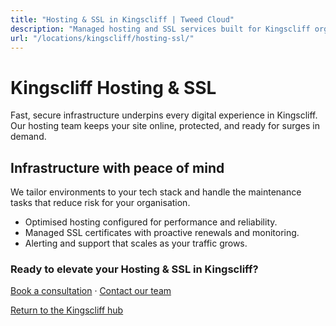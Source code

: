 ```yaml
---
title: "Hosting & SSL in Kingscliff | Tweed Cloud"
description: "Managed hosting and SSL services built for Kingscliff organisations."
url: "/locations/kingscliff/hosting-ssl/"
---
```


# Kingscliff Hosting & SSL

Fast, secure infrastructure underpins every digital experience in Kingscliff. Our hosting team keeps your site online, protected, and ready for surges in demand.

## Infrastructure with peace of mind

We tailor environments to your tech stack and handle the maintenance tasks that reduce risk for your organisation.

- Optimised hosting configured for performance and reliability.
- Managed SSL certificates with proactive renewals and monitoring.
- Alerting and support that scales as your traffic grows.

### Ready to elevate your Hosting & SSL in Kingscliff?

[Book a consultation](/consultation/) · [Contact our team](/contact/)

[Return to the Kingscliff hub](/locations/kingscliff/)
